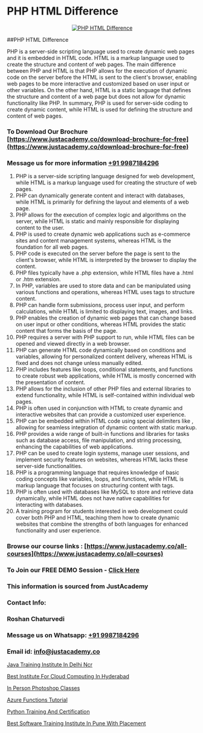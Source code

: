 # PHP HTML Difference

<p align="center">
  <a href="https://justacademy.co/course-detail/php-training">
    <img src="https://justacademy.co/storage2/course_image/1676637155_course_image.webp" alt="PHP HTML Difference">
  </a>
</p>
##PHP HTML Difference

PHP is a server-side scripting language used to create dynamic web pages and it is embedded in HTML code. HTML is a markup language used to create the structure and content of web pages. The main difference between PHP and HTML is that PHP allows for the execution of dynamic code on the server before the HTML is sent to the client's browser, enabling web pages to be more interactive and customized based on user input or other variables. On the other hand, HTML is a static language that defines the structure and content of a web page but does not allow for dynamic functionality like PHP. In summary, PHP is used for server-side coding to create dynamic content, while HTML is used for defining the structure and content of web pages.
### To Download Our Brochure [https://www.justacademy.co/download-brochure-for-free](https://www.justacademy.co/download-brochure-for-free)
### Message us for more information [+91 9987184296](https://api.whatsapp.com/send?phone=919987184296)
1) PHP is a server-side scripting language designed for web development, while HTML is a markup language used for creating the structure of web pages.
2) PHP can dynamically generate content and interact with databases, while HTML is primarily for defining the layout and elements of a web page.
3) PHP allows for the execution of complex logic and algorithms on the server, while HTML is static and mainly responsible for displaying content to the user.
4) PHP is used to create dynamic web applications such as e-commerce sites and content management systems, whereas HTML is the foundation for all web pages.
5) PHP code is executed on the server before the page is sent to the client's browser, while HTML is interpreted by the browser to display the content.
6) PHP files typically have a .php extension, while HTML files have a .html or .htm extension.
7) In PHP, variables are used to store data and can be manipulated using various functions and operations, whereas HTML uses tags to structure content.
8) PHP can handle form submissions, process user input, and perform calculations, while HTML is limited to displaying text, images, and links.
9) PHP enables the creation of dynamic web pages that can change based on user input or other conditions, whereas HTML provides the static content that forms the basis of the page.
10) PHP requires a server with PHP support to run, while HTML files can be opened and viewed directly in a web browser.
11) PHP can generate HTML code dynamically based on conditions and variables, allowing for personalized content delivery, whereas HTML is fixed and does not change unless manually edited.
12) PHP includes features like loops, conditional statements, and functions to create robust web applications, while HTML is mostly concerned with the presentation of content.
13) PHP allows for the inclusion of other PHP files and external libraries to extend functionality, while HTML is self-contained within individual web pages.
14) PHP is often used in conjunction with HTML to create dynamic and interactive websites that can provide a customized user experience.
15) PHP can be embedded within HTML code using special delimiters like <?php ?>, allowing for seamless integration of dynamic content with static markup.
16) PHP provides a wide range of built-in functions and libraries for tasks such as database access, file manipulation, and string processing, enhancing the capabilities of web applications.
17) PHP can be used to create login systems, manage user sessions, and implement security features on websites, whereas HTML lacks these server-side functionalities.
18) PHP is a programming language that requires knowledge of basic coding concepts like variables, loops, and functions, while HTML is markup language that focuses on structuring content with tags.
19) PHP is often used with databases like MySQL to store and retrieve data dynamically, while HTML does not have native capabilities for interacting with databases.
20) A training program for students interested in web development could cover both PHP and HTML, teaching them how to create dynamic websites that combine the strengths of both languages for enhanced functionality and user experience.

### Browse our course links : [https://www.justacademy.co/all-courses](https://www.justacademy.co/all-courses) 
### To Join our FREE DEMO Session - [Click Here](https://www.justacademy.co/register-for-course-demo)


### This information is sourced from JustAcademy
### Contact Info:
### Roshan Chaturvedi
### Message us on Whatsapp: [+91 9987184296](https://api.whatsapp.com/send?phone=919987184296)
### Email id: [info@justacademy.co](mailto:info@justacademy.co)
                
[Java Training Institute In Delhi Ncr](https://www.linkedin.com/pulse/java-training-institute-delhi-ncr-justacademy-ahmedabad-kjxve?trackingId=Oz15eQHcavkrH8AmvZdoag%3D%3D&lipi=urn%3Ali%3Apage%3Ad_flagship3_company_admin%3BBLvwE5WSQ1yNRcYM20AJ%2Fw%3D%3D)

[Best Institute For Cloud Computing In Hyderabad](https://www.linkedin.com/pulse/best-institute-cloud-computing-hyderabad-tnjic?trackingId=71s0%2Bs8Exgr2kMJIyo5jtQ%3D%3D&lipi=urn%3Ali%3Apage%3Ad_flagship3_company_admin%3Bl%2F2BBmIARsmtdD8COUq0ig%3D%3D)

[In Person Photoshop Classes](https://medium.com/@justacademytraining/in-person-photoshop-classes-f00cd0a3b5ca)

[Azure Functions Tutorial](https://medium.com/@negishivu99/azure-functions-tutorial-6d945a7fa9c4)

[Python Training And Certification](https://justacademyin.github.io/justacademy/python-training-and-certification)

[Best Software Training Institute In Pune With Placement](https://justacademyin.github.io/justacademy/best-software-training-institute-in-pune-with-placement)

